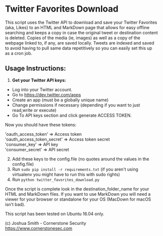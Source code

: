 # Twitter Favorites Download

This script uses the Twitter API to download and save your Twitter Favorites (aka, Likes) to an HTML and MarkDown page that allows for easy offline searching and keeps a copy in case the original tweet or destination content is deleted. Copies of the media (ie, images) as well as a copy of the webpage linked to, if any, are saved locally. Tweets are indexed and saved to avoid having to pull same data repetitively so you can easily set this up as a cron job.

## Usage Instructions:

1. **Get your Twitter API keys:**  
- Log into your Twitter account.  
- Go to https://dev.twitter.com/apps  
- Create an app (must be a globally unique name)  
- Change permissions if necessary (depending if you want to just read,write or execute)  
- Go To API keys section and click generate ACCESS TOKEN.  

Now you should have these tokens:

'oauth_access_token' => Access token  
'oauth_access_token_secret' => Access token secret  
'consumer_key' => API key  
'consumer_secret' => API secret  

2. Add these keys to the config.file (no quotes around the values in the config.file)  
3. Run ```sudo pip install -r requirements.txt``` (if you aren't using virtualenv you might have to run this with sudo rights)  
4. Run ```python twitter_favorites_download.py ```  

Once the script is complete look in the destination_folder_name for your HTML and MarkDown files. If you want to use MarkDown you will need a viewer for your browser or standalone for your OS (MacDown for macOS isn't bad).

This script has been tested on Ubuntu 16.04 only.   

(c) Joshua Smith - Cornerstone Security  
https://www.cornerstonesec.com
